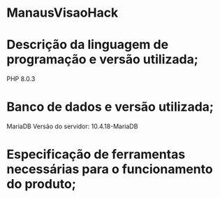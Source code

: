# ManausVisaoHack


# Descrição da linguagem de programação e versão utilizada;

PHP 8.0.3

# Banco de dados e versão utilizada;

MariaDB Versão do servidor: 10.4.18-MariaDB 

# Especificação de ferramentas necessárias para o funcionamento do produto;